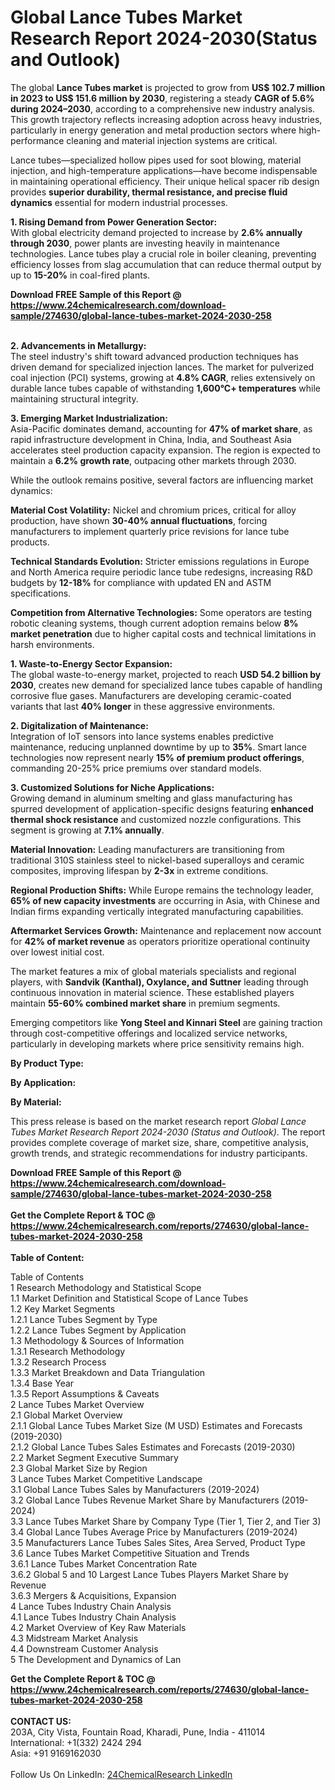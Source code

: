 <h1>Global Lance Tubes Market Research Report 2024-2030(Status and Outlook)</h1><p>The global <strong>Lance Tubes market</strong> is projected to grow from <strong>US$ 102.7 million in 2023 to US$ 151.6 million by 2030</strong>, registering a steady <strong>CAGR of 5.6% during 2024–2030</strong>, according to a comprehensive new industry analysis. This growth trajectory reflects increasing adoption across heavy industries, particularly in energy generation and metal production sectors where high-performance cleaning and material injection systems are critical.</p><p>Lance tubes—specialized hollow pipes used for soot blowing, material injection, and high-temperature applications—have become indispensable in maintaining operational efficiency. Their unique helical spacer rib design provides <strong>superior durability, thermal resistance, and precise fluid dynamics</strong> essential for modern industrial processes.</p><p><strong>1. Rising Demand from Power Generation Sector:</strong><br>
With global electricity demand projected to increase by <strong>2.6% annually through 2030</strong>, power plants are investing heavily in maintenance technologies. Lance tubes play a crucial role in boiler cleaning, preventing efficiency losses from slag accumulation that can reduce thermal output by up to <strong>15-20%</strong> in coal-fired plants.</p><div><b>Download FREE Sample of this Report @ 
            <a href="https://www.24chemicalresearch.com/download-sample/274630/global-lance-tubes-market-2024-2030-258">
            https://www.24chemicalresearch.com/download-sample/274630/global-lance-tubes-market-2024-2030-258</a></b></div><br><p><strong>2. Advancements in Metallurgy:</strong><br>
The steel industry's shift toward advanced production techniques has driven demand for specialized injection lances. The market for pulverized coal injection (PCI) systems, growing at <strong>4.8% CAGR</strong>, relies extensively on durable lance tubes capable of withstanding <strong>1,600°C+ temperatures</strong> while maintaining structural integrity.</p><p><strong>3. Emerging Market Industrialization:</strong><br>
Asia-Pacific dominates demand, accounting for <strong>47% of market share</strong>, as rapid infrastructure development in China, India, and Southeast Asia accelerates steel production capacity expansion. The region is expected to maintain a <strong>6.2% growth rate</strong>, outpacing other markets through 2030.</p><p>While the outlook remains positive, several factors are influencing market dynamics:</p><p><strong>Material Cost Volatility:</strong> Nickel and chromium prices, critical for alloy production, have shown <strong>30-40% annual fluctuations</strong>, forcing manufacturers to implement quarterly price revisions for lance tube products.</p><p><strong>Technical Standards Evolution:</strong> Stricter emissions regulations in Europe and North America require periodic lance tube redesigns, increasing R&amp;D budgets by <strong>12-18%</strong> for compliance with updated EN and ASTM specifications.</p><p><strong>Competition from Alternative Technologies:</strong> Some operators are testing robotic cleaning systems, though current adoption remains below <strong>8% market penetration</strong> due to higher capital costs and technical limitations in harsh environments.</p><p><strong>1. Waste-to-Energy Sector Expansion:</strong><br>
The global waste-to-energy market, projected to reach <strong>USD 54.2 billion by 2030</strong>, creates new demand for specialized lance tubes capable of handling corrosive flue gases. Manufacturers are developing ceramic-coated variants that last <strong>40% longer</strong> in these aggressive environments.</p><p><strong>2. Digitalization of Maintenance:</strong><br>
Integration of IoT sensors into lance systems enables predictive maintenance, reducing unplanned downtime by up to <strong>35%</strong>. Smart lance technologies now represent nearly <strong>15% of premium product offerings</strong>, commanding 20-25% price premiums over standard models.</p><p><strong>3. Customized Solutions for Niche Applications:</strong><br>
Growing demand in aluminum smelting and glass manufacturing has spurred development of application-specific designs featuring <strong>enhanced thermal shock resistance</strong> and customized nozzle configurations. This segment is growing at <strong>7.1% annually</strong>.</p><p><strong>Material Innovation:</strong> Leading manufacturers are transitioning from traditional 310S stainless steel to nickel-based superalloys and ceramic composites, improving lifespan by <strong>2-3x</strong> in extreme conditions.</p><p><strong>Regional Production Shifts:</strong> While Europe remains the technology leader, <strong>65% of new capacity investments</strong> are occurring in Asia, with Chinese and Indian firms expanding vertically integrated manufacturing capabilities.</p><p><strong>Aftermarket Services Growth:</strong> Maintenance and replacement now account for <strong>42% of market revenue</strong> as operators prioritize operational continuity over lowest initial cost.</p><p>The market features a mix of global materials specialists and regional players, with <strong>Sandvik (Kanthal), Oxylance, and Suttner</strong> leading through continuous innovation in material science. These established players maintain <strong>55-60% combined market share</strong> in premium segments.</p><p>Emerging competitors like <strong>Yong Steel and Kinnari Steel</strong> are gaining traction through cost-competitive offerings and localized service networks, particularly in developing markets where price sensitivity remains high.</p><p><strong>By Product Type:</strong></p><p><strong>By Application:</strong></p><p><strong>By Material:</strong></p><p>This press release is based on the market research report <em>Global Lance Tubes Market Research Report 2024-2030 (Status and Outlook)</em>. The report provides complete coverage of market size, share, competitive analysis, growth trends, and strategic recommendations for industry participants.</p><div><b>Download FREE Sample of this Report @ 
            <a href="https://www.24chemicalresearch.com/download-sample/274630/global-lance-tubes-market-2024-2030-258">
            https://www.24chemicalresearch.com/download-sample/274630/global-lance-tubes-market-2024-2030-258</a></b></div><br><div><b>Get the Complete Report & TOC @ 
            <a href="https://www.24chemicalresearch.com/reports/274630/global-lance-tubes-market-2024-2030-258">
            https://www.24chemicalresearch.com/reports/274630/global-lance-tubes-market-2024-2030-258</a></b></div><br>
            <b>Table of Content:</b><p>Table of Contents<br />
1 Research Methodology and Statistical Scope<br />
1.1 Market Definition and Statistical Scope of Lance Tubes<br />
1.2 Key Market Segments<br />
1.2.1 Lance Tubes Segment by Type<br />
1.2.2 Lance Tubes Segment by Application<br />
1.3 Methodology & Sources of Information<br />
1.3.1 Research Methodology<br />
1.3.2 Research Process<br />
1.3.3 Market Breakdown and Data Triangulation<br />
1.3.4 Base Year<br />
1.3.5 Report Assumptions & Caveats<br />
2 Lance Tubes Market Overview<br />
2.1 Global Market Overview<br />
2.1.1 Global Lance Tubes Market Size (M USD) Estimates and Forecasts (2019-2030)<br />
2.1.2 Global Lance Tubes Sales Estimates and Forecasts (2019-2030)<br />
2.2 Market Segment Executive Summary<br />
2.3 Global Market Size by Region<br />
3 Lance Tubes Market Competitive Landscape<br />
3.1 Global Lance Tubes Sales by Manufacturers (2019-2024)<br />
3.2 Global Lance Tubes Revenue Market Share by Manufacturers (2019-2024)<br />
3.3 Lance Tubes Market Share by Company Type (Tier 1, Tier 2, and Tier 3)<br />
3.4 Global Lance Tubes Average Price by Manufacturers (2019-2024)<br />
3.5 Manufacturers Lance Tubes Sales Sites, Area Served, Product Type<br />
3.6 Lance Tubes Market Competitive Situation and Trends<br />
3.6.1 Lance Tubes Market Concentration Rate<br />
3.6.2 Global 5 and 10 Largest Lance Tubes Players Market Share by Revenue<br />
3.6.3 Mergers & Acquisitions, Expansion<br />
4 Lance Tubes Industry Chain Analysis<br />
4.1 Lance Tubes Industry Chain Analysis<br />
4.2 Market Overview of Key Raw Materials<br />
4.3 Midstream Market Analysis<br />
4.4 Downstream Customer Analysis<br />
5 The Development and Dynamics of Lan</p><div><b>Get the Complete Report & TOC @ 
            <a href="https://www.24chemicalresearch.com/reports/274630/global-lance-tubes-market-2024-2030-258">
            https://www.24chemicalresearch.com/reports/274630/global-lance-tubes-market-2024-2030-258</a></b></div><br><b>CONTACT US:</b><br>
            203A, City Vista, Fountain Road, Kharadi, Pune, India - 411014<br>
            International: +1(332) 2424 294<br>
            Asia: +91 9169162030 <br><br>
            Follow Us On LinkedIn: <a href="https://www.linkedin.com/company/24chemicalresearch/">24ChemicalResearch LinkedIn</a>